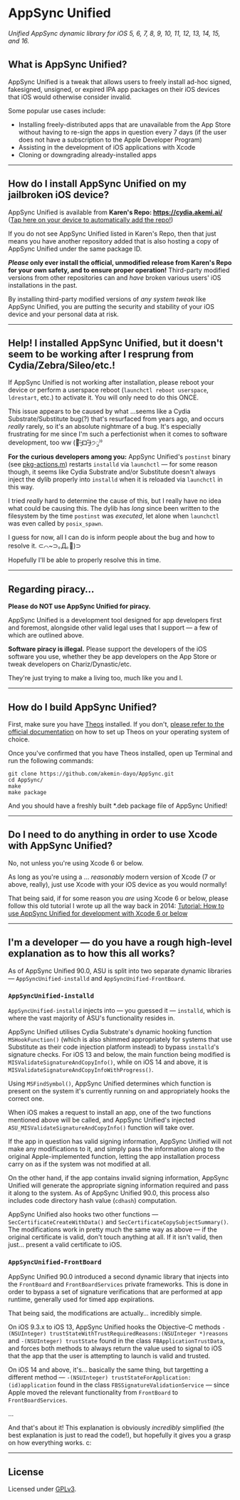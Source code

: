 # AppSync Unified
###### Unified AppSync dynamic library for iOS 5, 6, 7, 8, 9, 10, 11, 12, 13, 14, 15, and 16.

## What is AppSync Unified?

AppSync Unified is a tweak that allows users to freely install ad-hoc signed, fakesigned, unsigned, or expired IPA app packages on their iOS devices that iOS would otherwise consider invalid.

Some popular use cases include:

* Installing freely-distributed apps that are unavailable from the App Store without having to re-sign the apps in question every 7 days (if the user does not have a subscription to the Apple Developer Program)
* Assisting in the development of iOS applications with Xcode
* Cloning or downgrading already-installed apps

---

## How do I install AppSync Unified on my jailbroken iOS device?

AppSync Unified is available from **Karen's Repo: https://cydia.akemi.ai/** ([Tap here on your device to automatically add the repo!](https://cydia.akemi.ai/add.php))

If you do not see AppSync Unified listed in Karen's Repo, then that just means you have another repository added that is also hosting a copy of AppSync Unified under the same package ID.

**_Please_ only ever install the official, unmodified release from Karen's Repo for your own safety, and to ensure proper operation!** Third-party modified versions from other repositories can and _have_ broken various users' iOS installations in the past.

By installing third-party modified versions of _any system tweak_ like AppSync Unified, you are putting the security and stability of your iOS device and your personal data at risk.

---

## Help! I installed AppSync Unified, but it doesn't seem to be working after I resprung from Cydia/Zebra/Sileo/etc.!

If AppSync Unified is not working after installation, please reboot your device or perform a userspace reboot (`launchctl reboot userspace`, `ldrestart`, etc.) to activate it. You will only need to do this ONCE.

This issue appears to be caused by what …seems like a Cydia Substrate/Substitute bug(?) that's resurfaced from years ago, and occurs _really_ rarely, so it's an absolute nightmare of a bug. It's especially frustrating for me since I'm such a perfectionist when it comes to software development, too ww (🍍˃̶͈̀ロ˂̶͈́)੭ꠥ⁾⁾

**For the curious developers among you:** AppSync Unified's `postinst` binary (see [pkg-actions.m](pkg-actions/pkg-actions.m)) restarts `installd` via `launchctl` — for some reason though, it seems like Cydia Substrate and/or Substitute doesn't always inject the dylib properly into `installd` when it is reloaded via `launchctl` in this way.

I tried _really_ hard to determine the cause of this, but I really have no idea what could be causing this. The dylib has _long_ since been written to the filesystem by the time `postinst` was _executed_, let alone when `launchctl` was even called by `posix_spawn`.

I guess for now, all I can do is inform people about the bug and how to resolve it. ⊂⌒~⊃｡Д｡🍍)⊃

Hopefully I'll be able to properly resolve this in time.

---

## Regarding piracy…

**Please do NOT use AppSync Unified for piracy.**

AppSync Unified is a development tool designed for app developers first and foremost, alongside other valid legal uses that I support — a few of which are outlined above.

**Software piracy is illegal.** Please support the developers of the iOS software you use, whether they be app developers on the App Store or tweak developers on Chariz/Dynastic/etc.

They're just trying to make a living too, much like you and I.

---

## How do I build AppSync Unified?

First, make sure you have [Theos](https://github.com/theos/theos) installed. If you don't, [please refer to the official documentation](https://theos.dev/docs/installation) on how to set up Theos on your operating system of choice.

Once you've confirmed that you have Theos installed, open up Terminal and run the following commands:

```shell
git clone https://github.com/akemin-dayo/AppSync.git
cd AppSync/
make
make package
```

And you should have a freshly built *.deb package file of AppSync Unified!

---

## Do I need to do anything in order to use Xcode with AppSync Unified?

No, not unless you're using Xcode 6 or below.

As long as you're using a … _reasonably_ modern version of Xcode (7 or above, really), just use Xcode with your iOS device as you would normally!

That being said, if for some reason you _are_ using Xcode 6 or below, please follow this old tutorial I wrote up all the way back in 2014: [Tutorial: How to use AppSync Unified for development with Xcode 6 or below](https://akemi.ai/?page/how2asu)

---

## I'm a developer — do you have a rough high-level explanation as to how this all works?

As of AppSync Unified 90.0, ASU is split into two separate dynamic libraries — `AppSyncUnified-installd` and `AppSyncUnified-FrontBoard`.

### `AppSyncUnified-installd`

`AppSyncUnified-installd` injects into — you guessed it — `installd`, which is where the vast majority of ASU's functionality resides in.

AppSync Unified utilises Cydia Substrate's dynamic hooking function `MSHookFunction()` (which is also shimmed appropriately for systems that use Substitute as their code injection platform instead) to bypass `installd`'s signature checks. For iOS 13 and below, the main function being modified is `MISValidateSignatureAndCopyInfo()`, while on iOS 14 and above, it is `MISValidateSignatureAndCopyInfoWithProgress()`.

Using `MSFindSymbol()`, AppSync Unified determines which function is present on the system it's currently running on and appropriately hooks the correct one.

When iOS makes a request to install an app, one of the two functions mentioned above will be called, and AppSync Unified's injected `ASU_MISValidateSignatureAndCopyInfo()` function will take over.

If the app in question has valid signing information, AppSync Unified will not make any modifications to it, and simply pass the information along to the original Apple-implemented function, letting the app installation process carry on as if the system was not modified at all.

On the other hand, if the app contains invalid signing information, AppSync Unified will generate the appropriate signing information required and pass it along to the system. As of AppSync Unified 90.0, this process also includes code directory hash value (`cdhash`) computation.

AppSync Unified also hooks two other functions — `SecCertificateCreateWithData()` and `SecCertificateCopySubjectSummary()`. The modifications work in pretty much the same way as above — if the original certificate is valid, don't touch anything at all. If it isn't valid, then just… present a valid certificate to iOS.

### `AppSyncUnified-FrontBoard`

AppSync Unified 90.0 introduced a second dynamic library that injects into the `FrontBoard` and `FrontBoardServices` private frameworks. This is done in order to bypass a set of signature verifications that are performed at app runtime, generally used for timed app expirations.

That being said, the modifications are actually… incredibly simple.

On iOS 9.3.x to iOS 13, AppSync Unified hooks the Objective-C methods `-(NSUInteger) trustStateWithTrustRequiredReasons:(NSUInteger *)reasons` and `-(NSUInteger) trustState` found in the class `FBApplicationTrustData`, and forces both methods to always return the value used to signal to iOS that the app that the user is attempting to launch is valid and trusted.

On iOS 14 and above, it's… basically the same thing, but targetting a different method — `-(NSUInteger) trustStateForApplication:(id)application` found in the class `FBSSignatureValidationService` — since Apple moved the relevant functionality from `FrontBoard` to `FrontBoardServices`.

…

And that's about it! This explanation is obviously _incredibly_ simplified (the best explanation is just to read the code!), but hopefully it gives you a grasp on how everything works. c:

---

## License

Licensed under [GPLv3](http://www.gnu.org/copyleft/gpl.html).

